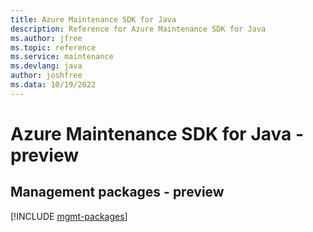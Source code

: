 ```yaml
---
title: Azure Maintenance SDK for Java
description: Reference for Azure Maintenance SDK for Java
ms.author: jfree
ms.topic: reference
ms.service: maintenance
ms.devlang: java
author: joshfree
ms.data: 10/19/2022
---
```

# Azure Maintenance SDK for Java - preview

## Management packages - preview
[!INCLUDE [mgmt-packages](maintenance-mgmt-index.md)]
